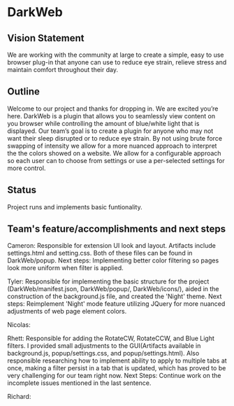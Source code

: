 
# DarkWeb 

## Vision Statement

We are working with the community at large to create a simple, easy to use browser plug-in
that anyone can use to reduce eye strain, relieve stress and maintain comfort throughout their day. 


## Outline

Welcome to our project and thanks for dropping in. We are excited you’re here. DarkWeb is a plugin that allows you to seamlessly view content on you browser while controlling the amount of blue/white light that is displayed. Our team’s goal is to create a plugin for anyone who may not want their sleep disrupted or to reduce eye strain. By not using brute force swapping of intensity we allow for a more nuanced approach to interpret the the colors showed on a website.  We allow for a configurable approach so each user can to choose from settings or use a per-selected settings for more control. 

## Status
Project runs and implements basic funtionality.

## Team's feature/accomplishments and next steps
Cameron: Responsible for extension UI look and layout. Artifacts include settings.html and setting.css. Both of these files can be found in DarkWeb/popup.
Next steps: Implementing better color filtering so pages look more uniform when filter is applied.
         
Tyler: Responsible for implementing the basic structure for the project (DarkWeb/manifest.json, DarkWeb/popup/, DarkWeb/icons/), aided in the construction of the background.js file, and created the 'Night' theme. Next steps: Reimplement 'Night' mode feature utilizing JQuery for more nuanced adjustments of web page element colors.

Nicolas:

Rhett: Responsible for adding the RotateCW, RotateCCW, and Blue Light filters. I provided small adjustments to the GUI(Artifacts available in background.js, popup/settings.css, and popup/settings.html). Also responsible researching how to implement ability to apply to multiple tabs at once, making a filter persist in a tab that is updated, which has proved to be very challenging for our team right now. Next Steps: Continue work on the incomplete issues mentioned in the last sentence.

Richard:



